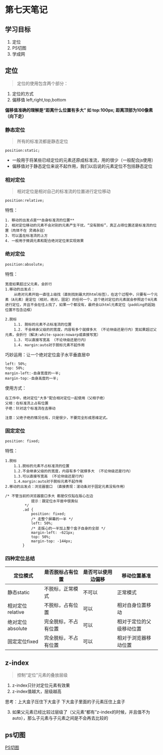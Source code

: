 # 第七天笔记

## 学习目标
1. 定位
2. PS切图
3. 学成网

## 定位

> 定位的使用包含两个部分：

1. 定位的方式
2. 偏移值  left,right,top,bottom

**偏移值准确的理解是“距离什么位置有多大”  如 top:100px; 距离顶部为100像素 （向下走）**

### 静态定位

> 所有的标准流都是静态定位

```
position:static;
```
+ 一般用于将某些已经定位的元素还原成标准流，用的很少（一般配合js使用）
+ 偏移值对于静态定位来说不起作用，我们以后说的元素定位不包括静态定位

### 相对定位

> 相对定位是相对自己的标准流的位置进行定位移动

```
position:relative;
```

特性：
```
1. 移动的出发点是**自身标准流的位置**
2. 相对定位移动的元素不会对别的元素产生干扰，“没有脱标”，真正占得位置还是标准流的位置（肉体不在 灵魂永驻）
3. 可以盖在标准流的上方
4. 一般用于微调元素和配合绝对定位来实现效果
```
### 绝对定位
```
position:absolute;
```
特性：
```
宽度如果超过父元素，会折行
1.移动的出发点：
	从绝对元素开始一直往上级找（直到找到最大的html标签），在这个过程中，只要有一个元素（A元素）是定位（相对，绝对，固定）的任何一个，这个绝对定位的元素就会参照这个A元素进行定位，并且不会在往上找了，如果一个都没有，最终会以html元素定位（padding的起始位置不包含边框）

2.脱标
	1.1. 脱标的元素不占标准流的位置
	1.2. 不会继承父级的的宽度，内容有多个就撑多大 （不论块级还是行内）宽如果超过父元素，会折行（解决:white-space:nowarp或直接写宽）
	1.3. 可以直接写宽高 （不论块级还是行内）
	1.4. margin:auto对于脱标元素不起作用
```
巧妙运用：让一个绝对定位盒子水平垂直居中

```
left: 50%;
top: 50%;
margin-left:-自身宽度的一半;
margin-top:-自身高度的一半;
```
使用方式：
```
在工作中，绝对定位"大多"配合相对定位一起使用（父相子绝） 
父相：在标准流上占有位置
子绝：针对这个标准流在去移动

注意：父绝子绝的情况也有，只是很少，不要完全形成思维定式。
```

### 固定定位

```
position: fixed;
```
特性：
```
1.脱标
	1.1.脱标的元素不占标准流的位置
	1.2.不会继承父级的的宽度，内容有多个就撑多大 （不论块级还是行内）
	1.3.可以直接写宽高 （不论块级还是行内）
	1.4.margin:auto对于脱标元素不起作用
2.移动的出发点：浏览器窗口 （直接表现：滚动条对于固定元素没有作用）
```
```
/* 不管当前的浏览器窗口多大 都是仅仅贴在版心左边
			提示：跟定位水平居中很类似
		 */
		.ad {
			position: fixed;
			/* 走整个屏幕的一半 */
			left: 50%;
			/* 走版心的一半加上整个盒子自身的全部 */
			margin-left: -621px;
			top: 50%;
			margin-top: -144px;
		}
```
### 四种定位总结

| 定位模式         | 是否脱标占有位置   | 是否可以使用边偏移 | 移动位置基准      |
| ------------ | ---------- | --------- | ----------- |
| 静态static     | 不脱标，正常模式   | 不可以       | 正常模式        |
| 相对定位relative | 不脱标，占有位置   | 可以        | 相对自身位置移动    |
| 绝对定位absolute | 完全脱标，不占有位置 | 可以        | 相对于定位的父级移动位置 |
| 固定定位fixed    | 完全脱标，不占有位置 | 可以        | 相对于浏览器移动位置  |

## z-index  

> 控制“定位”元素的叠放层级

1. z-index只针对定位元素有效果
2. z-index值越大，层级越高

思考：上大盒子压住下大盒子 下大盒子里面的子元素压住上盒子

3. 如果父元素已经比较过层级了（父元素“都有”z-index的时候，并且值不为auto），那么子元素与子元素之间是不会再去比较的


## ps切图 
[PS切图](file:///E:/用户文件夹/新建文件夹%20(4)/vnote_notebooks/前端学习/基础/06day%20ps的使用.md)
​	